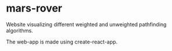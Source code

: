 # mars-rover
Website visualizing different weighted and unweighted pathfinding algorithms.

The web-app is made using create-react-app.

